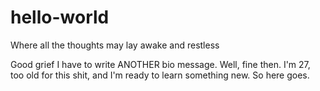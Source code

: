 # hello-world
Where all the thoughts may lay awake and restless

Good grief I have to write ANOTHER bio message. Well, fine then. I'm 27, too old for this shit, and I'm ready to learn something new. So here goes.

